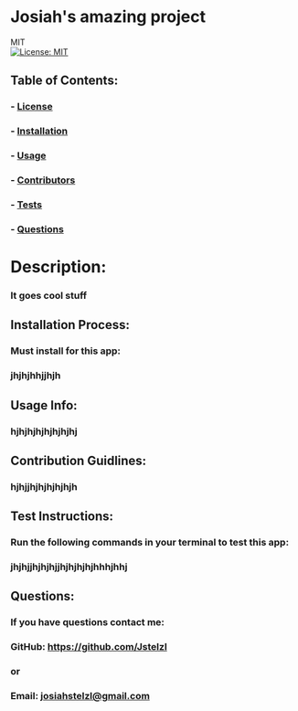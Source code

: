 
  # Josiah's amazing project
  MIT<br>[![License: MIT](https://img.shields.io/badge/License-MIT-yellow.svg)](https://opensource.org/licenses/MIT)


  ## Table of Contents:
  ### - [License](#license)
  ### - [Installation](#installation)
  ### - [Usage](#usage)
  ### - [Contributors](#constributors)
  ### - [Tests](#tests)
  ### - [Questions](#questions)

  # Description:
  ### It goes cool stuff

  ## Installation Process:
  ### Must install for this app:
  ### jhjhjhhjjhjh

  ## Usage Info:
  ### hjhjhjhjhjhjhjhj

  ## Contribution Guidlines:
  ### hjhjjhjhjhjhjhjh

  ## Test Instructions:
  ### Run the following commands in your terminal to test this app:
  ### jhjhjjhjhjhjjhjhjhjhjhhhjhhj

  ## Questions: 
  ### If you have questions contact me:
  ### GitHub: https://github.com/Jstelzl
  ### or
  ### Email: josiahstelzl@gmail.com
